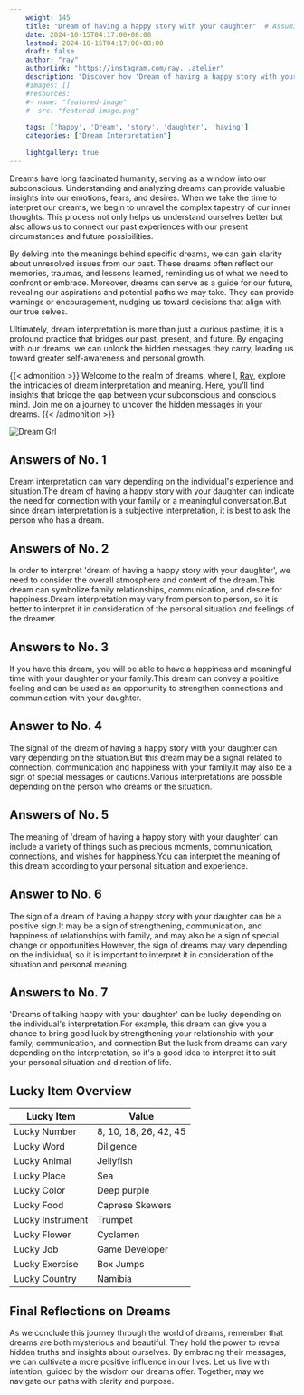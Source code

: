 ```yaml
---
    weight: 145
    title: "Dream of having a happy story with your daughter"  # Assuming 'title' column exists
    date: 2024-10-15T04:17:00+08:00
    lastmod: 2024-10-15T04:17:00+08:00
    draft: false
    author: "ray"
    authorLink: "https://instagram.com/ray._.atelier"
    description: "Discover how 'Dream of having a happy story with your daughter' can interpret your future and uncover its significant meanings in your life."
    #images: []
    #resources:
    #- name: "featured-image"
    #  src: "featured-image.png"
    
    tags: ['happy', 'Dream', 'story', 'daughter', 'having']
    categories: ["Dream Interpretation"]
    
    lightgallery: true
---
```

    
Dreams have long fascinated humanity, serving as a window into our subconscious. Understanding and analyzing dreams can provide valuable insights into our emotions, fears, and desires. When we take the time to interpret our dreams, we begin to unravel the complex tapestry of our inner thoughts. This process not only helps us understand ourselves better but also allows us to connect our past experiences with our present circumstances and future possibilities.

By delving into the meanings behind specific dreams, we can gain clarity about unresolved issues from our past. These dreams often reflect our memories, traumas, and lessons learned, reminding us of what we need to confront or embrace. Moreover, dreams can serve as a guide for our future, revealing our aspirations and potential paths we may take. They can provide warnings or encouragement, nudging us toward decisions that align with our true selves.

Ultimately, dream interpretation is more than just a curious pastime; it is a profound practice that bridges our past, present, and future. By engaging with our dreams, we can unlock the hidden messages they carry, leading us toward greater self-awareness and personal growth.

{{< admonition >}}
Welcome to the realm of dreams, where I, [Ray](https://instagram.com/ray._.atelier), explore the intricacies of dream interpretation and meaning. Here, you’ll find insights that bridge the gap between your subconscious and conscious mind. Join me on a journey to uncover the hidden messages in your dreams.
{{< /admonition >}}

![Dream Grl](https://cdn.pixabay.com/photo/2017/11/02/03/35/gothic-2910057_1280.jpg "Dream Grl")

## Answers of No. 1
Dream interpretation can vary depending on the individual's experience and situation.The dream of having a happy story with your daughter can indicate the need for connection with your family or a meaningful conversation.But since dream interpretation is a subjective interpretation, it is best to ask the person who has a dream.

## Answers of No. 2
In order to interpret 'dream of having a happy story with your daughter', we need to consider the overall atmosphere and content of the dream.This dream can symbolize family relationships, communication, and desire for happiness.Dream interpretation may vary from person to person, so it is better to interpret it in consideration of the personal situation and feelings of the dreamer.

## Answers to No. 3
If you have this dream, you will be able to have a happiness and meaningful time with your daughter or your family.This dream can convey a positive feeling and can be used as an opportunity to strengthen connections and communication with your daughter.

## Answer to No. 4
The signal of the dream of having a happy story with your daughter can vary depending on the situation.But this dream may be a signal related to connection, communication and happiness with your family.It may also be a sign of special messages or cautions.Various interpretations are possible depending on the person who dreams or the situation.

## Answers of No. 5
The meaning of 'dream of having a happy story with your daughter' can include a variety of things such as precious moments, communication, connections, and wishes for happiness.You can interpret the meaning of this dream according to your personal situation and experience.

## Answer to No. 6
The sign of a dream of having a happy story with your daughter can be a positive sign.It may be a sign of strengthening, communication, and happiness of relationships with family, and may also be a sign of special change or opportunities.However, the sign of dreams may vary depending on the individual, so it is important to interpret it in consideration of the situation and personal meaning.

## Answers to No. 7
'Dreams of talking happy with your daughter' can be lucky depending on the individual's interpretation.For example, this dream can give you a chance to bring good luck by strengthening your relationship with your family, communication, and connection.But the luck from dreams can vary depending on the interpretation, so it's a good idea to interpret it to suit your personal situation and direction of life.

## Lucky Item Overview
| Lucky Item          | Value              |
|---------------|--------------------|
| Lucky Number        | 8, 10, 18, 26, 42, 45  |
| Lucky Word          | Diligence |
| Lucky Animal        | Jellyfish |
| Lucky Place         | Sea     |
| Lucky Color         | Deep purple     |
| Lucky Food          | Caprese Skewers      |
| Lucky Instrument    | Trumpet |
| Lucky Flower        | Cyclamen    |
| Lucky Job           | Game Developer       |
| Lucky Exercise      | Box Jumps  |
| Lucky Country       | Namibia    |


##  Final Reflections on Dreams

As we conclude this journey through the world of dreams, remember that dreams are both mysterious and beautiful. They hold the power to reveal hidden truths and insights about ourselves. By embracing their messages, we can cultivate a more positive influence in our lives. Let us live with intention, guided by the wisdom our dreams offer. Together, may we navigate our paths with clarity and purpose.

